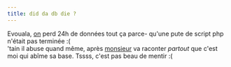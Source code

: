 ```yaml
---
title: did da db die ?
---
```


Evouala, [on](http://www.darkcoderz.net) perd 24h de données tout ça parce-
qu'une pute de script php n'était pas terminée :(  
'tain il abuse quand même, après [monsieur](http://nocmahr.free.fr) va
raconter _partout_ que c'est moi qui abîme sa base. Tssss, c'est pas beau de
mentir :(

